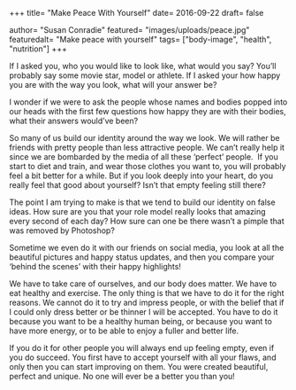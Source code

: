 +++
title= "Make Peace With Yourself"
date= 2016-09-22
draft= false

author= "Susan Conradie"
featured= "images/uploads/peace.jpg"
featuredalt= "Make peace with yourself"
tags= ["body-image", "health", "nutrition"]
+++

If I asked you, who you would like to look like, what would you say? You’ll probably say some movie star, model or athlete. If I asked your how happy you are with the way you look, what will your answer be?

I wonder if we were to ask the people whose names and bodies popped into our heads with the first few questions how happy they are with their bodies, what their answers would’ve been?

So many of us build our identity around the way we look. We will rather be friends with pretty people than less attractive people. We can’t really help it since we are bombarded by the media of all these ‘perfect’ people.  If you start to diet and train, and wear those clothes you want to, you will probably feel a bit better for a while. But if you look deeply into your heart, do you really feel that good about yourself? Isn’t that empty feeling still there?

The point I am trying to make is that we tend to build our identity on false ideas. How sure are you that your role model really looks that amazing every second of each day? How sure can one be there wasn’t a pimple that was removed by Photoshop?

Sometime we even do it with our friends on social media, you look at all the beautiful pictures and happy status updates, and then you compare your ‘behind the scenes’ with their happy highlights!

We have to take care of ourselves, and our body does matter. We have to eat healthy and exercise. The only thing is that we have to do it for the right reasons. We cannot do it to try and impress people, or with the belief that if I could only dress better or be thinner I will be accepted. You have to do it because you want to be a healthy human being, or because you want to have more energy, or to be able to enjoy a fuller and better life.

If you do it for other people you will always end up feeling empty, even if you do succeed. You first have to accept yourself with all your flaws, and only then you can start improving on them. You were created beautiful, perfect and unique. No one will ever be a better you than you!
